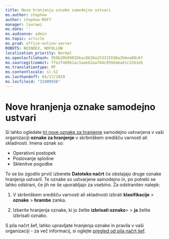 ```yaml
---
title: Nove hranjenja oznake samodejno ustvari
ms.author: stephow
author: stephow-MSFT
manager: laurawi
ms.date: ''
ms.audience: admin
ms.topic: article
ms.prod: office-online-server
ROBOTS: NOINDEX, NOFOLLOW
localization_priority: Normal
ms.openlocfilehash: 950b20b9982bbac8620a153315598a2b6ea08c6f
ms.sourcegitcommit: ffe2f489b1ac3aae62aa784c959da6a41c3261eb
ms.translationtype: MT
ms.contentlocale: sl-SI
ms.lasthandoff: 04/17/2019
ms.locfileid: "31909556"
---
```

# <a name="new-retention-labels-created-automatically"></a>Nove hranjenja oznake samodejno ustvari

Si lahko ogledate [tri nove oznake za hranjenje](https://docs.microsoft.com/en-us/office365/securitycompliance/file-plan-manager#default-retention-labels-and-label-policy) samodejno ustvarjena v vaši organizaciji **oznake za hranjenje** v skrbniškem središču varnosti ali skladnosti. Imena oznak so:

- Operativni postopek
- Poslovanje splošne
- Sklenitve pogodbe

To se bo zgodilo prvič izberete **Datoteko načrt** če obstajajo druge oznake hranjenja ustvaril. Te oznake so ustvarjene samodejno in, po potrebi se lahko odstrani, če jih ne še uporabljajo za vsebino. Za odstranitev nalepk:

1. V skrbniškem središču varnosti ali skladnosti izbrati **klasifikacije** > **oznake** > **hrambe** zanka.

1. Izberite hranjenja oznake, ki jo želite **izbrisati oznako**> > **ja** želite izbrisati oznako.

S pila načrt šef, lahko upravljate hranjenja oznake in pravila v vaši organizaciji - za več informacij, si oglejte [pregled od pila načrt šef](https://docs.microsoft.com/en-us/office365/securitycompliance/file-plan-manager).
